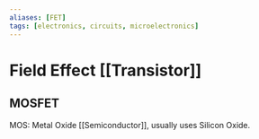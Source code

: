 ```yaml
---
aliases: [FET]
tags: [electronics, circuits, microelectronics]
---
```


# Field Effect [[Transistor]]



## MOSFET

MOS: Metal Oxide [[Semiconductor]], usually uses Silicon Oxide.

